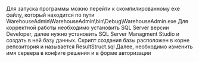 Для запуска программы можно перейти к скомпилированному exe файлу, который находится по пути WarehouseAdmin\WarehouseAdmin\bin\Debug\WarehouseAdmin.exe
Для корректной работы необходимо установить SQL Server версии Developer, далее нужно установить SQL Server Managment Studio и создать в ней базу данных. Скрипт создания базы расположен в корне репозитория и называется ResultStruct.sql
Далее, необходимо изменить имя сервера в конфиге решения и в форме авторизации
